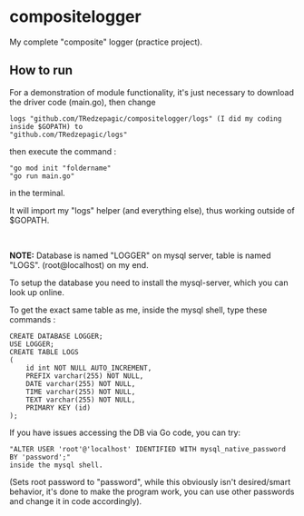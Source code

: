 # compositelogger
My complete "composite" logger (practice project).

## How to run
For a demonstration of module functionality, it's just necessary to download the driver code (main.go), then change
```
logs "github.com/TRedzepagic/compositelogger/logs" (I did my coding inside $GOPATH) to
"github.com/TRedzepagic/logs"
```
then execute the command :  
```
"go mod init "foldername"
"go run main.go"
```  
in the terminal.

It will import my "logs" helper (and everything else), thus working outside of $GOPATH.

&nbsp;
&nbsp;

**NOTE:** Database is named "LOGGER" on mysql server, table is named "LOGS". (root@localhost) on my end.

To setup the database you need to install the mysql-server, which you can look up online.

To get the exact same table as me, inside the mysql shell, type these commands :
```
CREATE DATABASE LOGGER;
USE LOGGER;
CREATE TABLE LOGS
(
    id int NOT NULL AUTO_INCREMENT,
    PREFIX varchar(255) NOT NULL,
    DATE varchar(255) NOT NULL,
    TIME varchar(255) NOT NULL,
    TEXT varchar(255) NOT NULL,
    PRIMARY KEY (id)
);
```
If you have issues accessing the DB via Go code, you can try:
```
"ALTER USER 'root'@'localhost' IDENTIFIED WITH mysql_native_password BY 'password';"
inside the mysql shell.
```
(Sets root password to "password", while this obviously isn't desired/smart behavior, it's done to make the program work, you can use other passwords and change it in code accordingly).